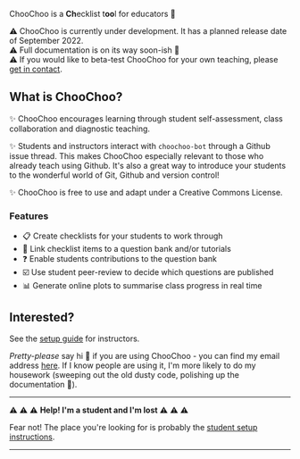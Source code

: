 ChooChoo is a **Ch**ecklist t**oo**l for educators  🚂

⚠️ ChooChoo is currently under development. It has a planned release date of September 2022.   
⚠️ Full documentation is on its way soon-ish 🐢  
⚠️ If you would like to beta-test ChooChoo for your own teaching, please [get in contact](https://lucydot.github.io/about/).  

## What is ChooChoo?
✨ ChooChoo encourages learning through student self-assessment, class collaboration and diagnostic teaching.

✨ Students and instructors interact with `choochoo-bot` through a Github issue thread. This makes ChooChoo especially relevant to those who already teach using Github. It's also a great way to introduce your students to the wonderful world of Git, Github and version control!

✨ ChooChoo is free to use and adapt under a Creative Commons License. 

### Features

- 📋 Create checklists for your students to work through
- 🔗 Link checklist items to a question bank and/or tutorials
- ❓ Enable students contributions to the question bank
- ☑️ Use student peer-review to decide which questions are published
- 📊 Generate online plots to summarise class progress in real time 

## Interested?
See the [setup guide](./instructors/setup.md) for instructors. 

*Pretty-please* say hi :wave: if you are using ChooChoo - you can find my email address [here](https://lucydot.github.io/about/). If I know people are using it, I'm more likely to do my housework (sweeping out the old dusty code, polishing up the documentation 🧹).

---------
⚠️ ⚠️ ⚠️ **Help! I'm a student and I'm lost** ⚠️ ⚠️ ⚠️ 

Fear not! The place you're looking for is probably the [student setup instructions](./students/setup.md).

---------



